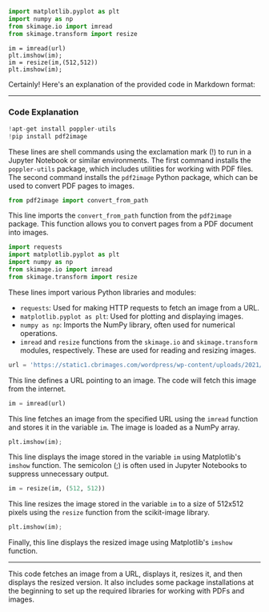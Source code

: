 ```python
import matplotlib.pyplot as plt
import numpy as np
from skimage.io import imread
from skimage.transform import resize
```
```url = 'https://static1.cbrimages.com/wordpress/wp-content/uploads/2021/08/Jiji.jpg'
im = imread(url)
plt.imshow(im);
im = resize(im,(512,512))
plt.imshow(im);
```

Certainly! Here's an explanation of the provided code in Markdown format:

---

### Code Explanation

```python
!apt-get install poppler-utils
!pip install pdf2image
```

These lines are shell commands using the exclamation mark (!) to run in a Jupyter Notebook or similar environments. The first command installs the `poppler-utils` package, which includes utilities for working with PDF files. The second command installs the `pdf2image` Python package, which can be used to convert PDF pages to images.

```python
from pdf2image import convert_from_path
```

This line imports the `convert_from_path` function from the `pdf2image` package. This function allows you to convert pages from a PDF document into images.

```python
import requests
import matplotlib.pyplot as plt
import numpy as np
from skimage.io import imread
from skimage.transform import resize
```

These lines import various Python libraries and modules:

- `requests`: Used for making HTTP requests to fetch an image from a URL.
- `matplotlib.pyplot as plt`: Used for plotting and displaying images.
- `numpy as np`: Imports the NumPy library, often used for numerical operations.
- `imread` and `resize` functions from the `skimage.io` and `skimage.transform` modules, respectively. These are used for reading and resizing images.

```python
url = 'https://static1.cbrimages.com/wordpress/wp-content/uploads/2021/08/Jiji.jpg'
```

This line defines a URL pointing to an image. The code will fetch this image from the internet.

```python
im = imread(url)
```

This line fetches an image from the specified URL using the `imread` function and stores it in the variable `im`. The image is loaded as a NumPy array.

```python
plt.imshow(im);
```

This line displays the image stored in the variable `im` using Matplotlib's `imshow` function. The semicolon (;) is often used in Jupyter Notebooks to suppress unnecessary output.

```python
im = resize(im, (512, 512))
```

This line resizes the image stored in the variable `im` to a size of 512x512 pixels using the `resize` function from the scikit-image library.

```python
plt.imshow(im);
```

Finally, this line displays the resized image using Matplotlib's `imshow` function.

---

This code fetches an image from a URL, displays it, resizes it, and then displays the resized version. It also includes some package installations at the beginning to set up the required libraries for working with PDFs and images.
